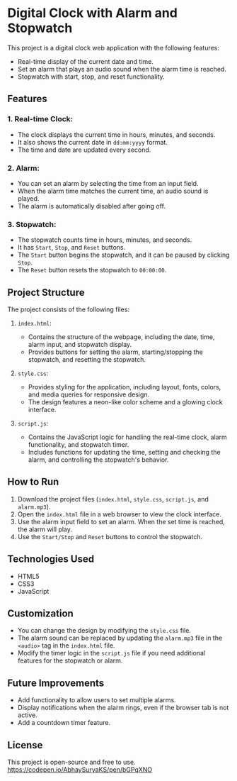 # Digital Clock with Alarm and Stopwatch

This project is a digital clock web application with the following features:
- Real-time display of the current date and time.
- Set an alarm that plays an audio sound when the alarm time is reached.
- Stopwatch with start, stop, and reset functionality.

## Features

### 1. Real-time Clock:
- The clock displays the current time in hours, minutes, and seconds.
- It also shows the current date in `dd:mm:yyyy` format.
- The time and date are updated every second.

### 2. Alarm:
- You can set an alarm by selecting the time from an input field.
- When the alarm time matches the current time, an audio sound is played.
- The alarm is automatically disabled after going off.

### 3. Stopwatch:
- The stopwatch counts time in hours, minutes, and seconds.
- It has `Start`, `Stop`, and `Reset` buttons.
- The `Start` button begins the stopwatch, and it can be paused by clicking `Stop`.
- The `Reset` button resets the stopwatch to `00:00:00`.

## Project Structure

The project consists of the following files:

1. `index.html`:
   - Contains the structure of the webpage, including the date, time, alarm input, and stopwatch display.
   - Provides buttons for setting the alarm, starting/stopping the stopwatch, and resetting the stopwatch.

2. `style.css`:
   - Provides styling for the application, including layout, fonts, colors, and media queries for responsive design.
   - The design features a neon-like color scheme and a glowing clock interface.

3. `script.js`:
   - Contains the JavaScript logic for handling the real-time clock, alarm functionality, and stopwatch timer.
   - Includes functions for updating the time, setting and checking the alarm, and controlling the stopwatch's behavior.

## How to Run

1. Download the project files (`index.html`, `style.css`, `script.js`, and `alarm.mp3`).
2. Open the `index.html` file in a web browser to view the clock interface.
3. Use the alarm input field to set an alarm. When the set time is reached, the alarm will play.
4. Use the `Start/Stop` and `Reset` buttons to control the stopwatch.

## Technologies Used

- HTML5
- CSS3
- JavaScript

## Customization

- You can change the design by modifying the `style.css` file.
- The alarm sound can be replaced by updating the `alarm.mp3` file in the `<audio>` tag in the `index.html` file.
- Modify the timer logic in the `script.js` file if you need additional features for the stopwatch or alarm.

## Future Improvements

- Add functionality to allow users to set multiple alarms.
- Display notifications when the alarm rings, even if the browser tab is not active.
- Add a countdown timer feature.

## License

This project is open-source and free to use.
https://codepen.io/AbhaySuryaKS/pen/bGPqXNO
